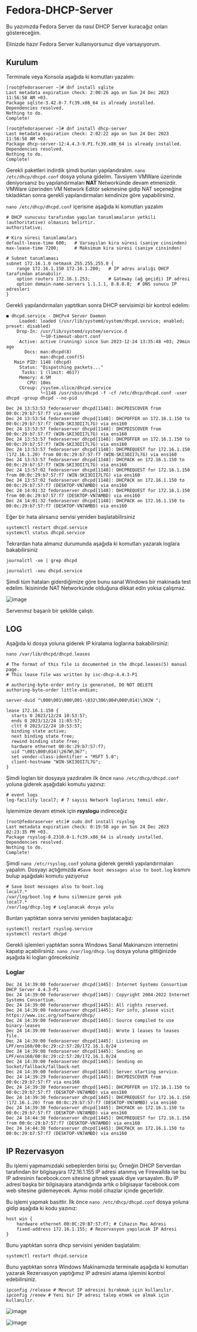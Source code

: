 # Fedora-DHCP-Server

Bu yazımızda Fedora Server da nasıl DHCP Server kuracağız onları göstereceğim.

Elinizde hazır Fedora Server kullanıyorsunuz diye varsayıyorum.

## Kurulum

Terminale veya Konsola aşağıda ki komutları yazalım:

```
[root@fedoraserver ~]# dnf install sqlite
Last metadata expiration check: 2:00:26 ago on Sun 24 Dec 2023 11:56:58 AM +03.
Package sqlite-3.42.0-7.fc39.x86_64 is already installed.
Dependencies resolved.
Nothing to do.
Complete!
```

```
[root@fedoraserver ~]# dnf install dhcp-server
Last metadata expiration check: 2:02:22 ago on Sun 24 Dec 2023 11:56:58 AM +03.
Package dhcp-server-12:4.4.3-9.P1.fc39.x86_64 is already installed.
Dependencies resolved.
Nothing to do.
Complete!
```


Gerekli paketleri indirdik şimdi bunları yapılandıralım. `nano /etc/dhcp/dhcpd.conf` dosya yoluna gidelim. Tavsiyem VMWare üzerinde deniyorsanız bu yapılandırmaları **NAT** Networkünde devam etmenizdir. VMWare üzerinden VM Network Editör sekmesine gidip NAT seçeneğine tıkladıktan sonra gerekli yapılandırmaları kendinize göre yapabilirsiniz.

`nano /etc/dhcp/dhcpd.conf` içerisine aşağıda ki komutları yazalım

```
# DHCP sunucusu tarafından yapılan tanımlamaların yetkili (authoritative) olmasını belirtir.
authoritative;

# Kira süresi tanımlamaları
default-lease-time 600;   # Varsayılan kira süresi (saniye cinsinden)
max-lease-time 7200;      # Maksimum kira süresi (saniye cinsinden)

# Subnet tanımlaması
subnet 172.16.1.0 netmask 255.255.255.0 {
    range 172.16.1.150 172.16.1.200;   # IP adres aralığı DHCP tarafından atanabilir
    option routers 172.16.1.253;       # Gateway (ağ geçidi) IP adresi
    option domain-name-servers 1.1.1.1, 8.8.8.8;  # DNS sunucu IP adresleri
}
```

Gerekli yapılandırmaları yaptıtkan sonra DHCP servisimizi bir kontrol edelim:

```
● dhcpd.service - DHCPv4 Server Daemon
     Loaded: loaded (/usr/lib/systemd/system/dhcpd.service; enabled; preset: disabled)
    Drop-In: /usr/lib/systemd/system/service.d
             └─10-timeout-abort.conf
     Active: active (running) since Sun 2023-12-24 13:35:48 +03; 29min ago
       Docs: man:dhcpd(8)
             man:dhcpd.conf(5)
   Main PID: 1148 (dhcpd)
     Status: "Dispatching packets..."
      Tasks: 1 (limit: 4617)
     Memory: 4.5M
        CPU: 18ms
     CGroup: /system.slice/dhcpd.service
             └─1148 /usr/sbin/dhcpd -f -cf /etc/dhcp/dhcpd.conf -user dhcpd -group dhcpd --no-pid

Dec 24 13:53:53 fedoraserver dhcpd[1148]: DHCPDISCOVER from 00:0c:29:b7:57:f7 via ens160
Dec 24 13:53:54 fedoraserver dhcpd[1148]: DHCPOFFER on 172.16.1.150 to 00:0c:29:b7:57:f7 (WIN-SKI3OII7L7G) via ens160
Dec 24 13:53:57 fedoraserver dhcpd[1148]: DHCPDISCOVER from 00:0c:29:b7:57:f7 (WIN-SKI3OII7L7G) via ens160
Dec 24 13:53:57 fedoraserver dhcpd[1148]: DHCPOFFER on 172.16.1.150 to 00:0c:29:b7:57:f7 (WIN-SKI3OII7L7G) via ens160
Dec 24 13:53:57 fedoraserver dhcpd[1148]: DHCPREQUEST for 172.16.1.150 (172.16.1.20) from 00:0c:29:b7:57:f7 (WIN-SKI3OII7L7G) via ens160
Dec 24 13:53:57 fedoraserver dhcpd[1148]: DHCPACK on 172.16.1.150 to 00:0c:29:b7:57:f7 (WIN-SKI3OII7L7G) via ens160
Dec 24 13:57:02 fedoraserver dhcpd[1148]: DHCPREQUEST for 172.16.1.150 from 00:0c:29:b7:57:f7 (WIN-SKI3OII7L7G) via ens160
Dec 24 13:57:02 fedoraserver dhcpd[1148]: DHCPACK on 172.16.1.150 to 00:0c:29:b7:57:f7 (DESKTOP-VN7AMBD) via ens160
Dec 24 14:01:32 fedoraserver dhcpd[1148]: DHCPREQUEST for 172.16.1.150 from 00:0c:29:b7:57:f7 (DESKTOP-VN7AMBD) via ens160
Dec 24 14:01:32 fedoraserver dhcpd[1148]: DHCPACK on 172.16.1.150 to 00:0c:29:b7:57:f7 (DESKTOP-VN7AMBD) via ens160
```


Eğer bir hata alırsanız servisi yeniden başlatabilirsiniz

```
systemctl restart dhcpd.service
systemctl status dhcpd.service
```

Tekrardan hata almanız durumunda aşağıda ki komutları yazarak loglara bakabilirsiniz

```
journalctl -xe | grep dhcpd
```
```
journalctl -xeu dhcpd.service
```

Şimdi tüm hataları giderdiğimize göre bunu sanal Windows bir makinada test edelim. İkisininde NAT Networkünde olduğuna dikkat edin yoksa çalışmaz.

![image](https://github.com/ugurcomptech/Fedora-DHCP-Server/assets/133202238/1af24e7c-2236-41a0-a134-181512edbf34)

Serverımız başarılı bir şekilde çalıştı.


## LOG

Aşağıda ki dosya yoluna giderek  IP kiralama loglarına bakabilirsiniz:

```
nano /var/lib/dhcpd/dhcpd.leases
```
```
# The format of this file is documented in the dhcpd.leases(5) manual page.
# This lease file was written by isc-dhcp-4.4.3-P1

# authoring-byte-order entry is generated, DO NOT DELETE
authoring-byte-order little-endian;

server-duid "\000\001\000\001-\032\306\004\000\014)\302W ";

lease 172.16.1.150 {
  starts 0 2023/12/24 10:53:57;
  ends 0 2023/12/24 11:03:57;
  cltt 0 2023/12/24 10:53:57;
  binding state active;
  next binding state free;
  rewind binding state free;
  hardware ethernet 00:0c:29:b7:57:f7;
  uid "\001\000\014)\267W\367";
  set vendor-class-identifier = "MSFT 5.0";
  client-hostname "WIN-SKI3OII7L7G";
}
```

Şimdi logları bir dosyaya yazdıralım ilk önce `nano /etc/dhcp/dhcpd.conf` yoluna giderek aşağıdaki komutu yazınız:

```
# event logs
log-facility local7; # 7 sayısı Network loglarını temsil eder.
```

İşlemimize devam etmek için **rsyslogu** indireceğiz

```
[root@fedoraserver etc]# sudo dnf install rsyslog
Last metadata expiration check: 0:19:58 ago on Sun 24 Dec 2023 02:23:35 PM +03.
Package rsyslog-8.2310.0-1.fc39.x86_64 is already installed.
Dependencies resolved.
Nothing to do.
Complete!
```

Şimdi `nano /etc/rsyslog.conf` yoluna giderek gerekli yapılandırmaları yapalım. Dosyayı açtığımızda `#Save boot messages also to boot.log` kısmını bulup aşağıdaki komutu yazıyoruz

```
# Save boot messages also to boot.log
local7.*                                                /var/log/boot.log # bunu silmenize gerek yok
local7.*                                                /var/log/dhcp.log # Loglanacak dosya yolu
```

Bunları yaptıktan sonra servisi yeniden başlatacağız:

```
systemctl restart rsyslog.service
systemctl restart dhcpd
```

Gerekli işlemleri yaptıktan sonra Windows Sanal Makinanızın internetini kapatıp açabilirsiniz. `nano /var/log/dhcp.log` dosya yoluna gittiğinizde aşağıda ki logları göreceksiniz

### Loglar
```
Dec 24 14:39:00 fedoraserver dhcpd[1445]: Internet Systems Consortium DHCP Server 4.4.3-P1
Dec 24 14:39:00 fedoraserver dhcpd[1445]: Copyright 2004-2022 Internet Systems Consortium.
Dec 24 14:39:00 fedoraserver dhcpd[1445]: All rights reserved.
Dec 24 14:39:00 fedoraserver dhcpd[1445]: For info, please visit https://www.isc.org/software/dhcp/
Dec 24 14:39:00 fedoraserver dhcpd[1445]: Source compiled to use binary-leases
Dec 24 14:39:00 fedoraserver dhcpd[1445]: Wrote 1 leases to leases file.
Dec 24 14:39:00 fedoraserver dhcpd[1445]: Listening on LPF/ens160/00:0c:29:c2:57:20/172.16.1.0/24
Dec 24 14:39:00 fedoraserver dhcpd[1445]: Sending on   LPF/ens160/00:0c:29:c2:57:20/172.16.1.0/24
Dec 24 14:39:00 fedoraserver dhcpd[1445]: Sending on   Socket/fallback/fallback-net
Dec 24 14:39:00 fedoraserver dhcpd[1445]: Server starting service.
Dec 24 14:39:29 fedoraserver dhcpd[1445]: DHCPDISCOVER from 00:0c:29:b7:57:f7 via ens160
Dec 24 14:39:30 fedoraserver dhcpd[1445]: DHCPOFFER on 172.16.1.150 to 00:0c:29:b7:57:f7 (DESKTOP-VN7AMBD) via ens160
Dec 24 14:39:30 fedoraserver dhcpd[1445]: DHCPREQUEST for 172.16.1.150 (172.16.1.20) from 00:0c:29:b7:57:f7 (DESKTOP-VN7AMBD) via ens160
Dec 24 14:39:30 fedoraserver dhcpd[1445]: DHCPACK on 172.16.1.150 to 00:0c:29:b7:57:f7 (DESKTOP-VN7AMBD) via ens160
Dec 24 14:44:30 fedoraserver dhcpd[1445]: DHCPREQUEST for 172.16.1.150 from 00:0c:29:b7:57:f7 (DESKTOP-VN7AMBD) via ens160
Dec 24 14:44:30 fedoraserver dhcpd[1445]: DHCPACK on 172.16.1.150 to 00:0c:29:b7:57:f7 (DESKTOP-VN7AMBD) via ens160
```


## IP Rezervasyon

Bu işlemi yapmamızdaki sebeplerden birisi şu; Örneğin DHCP Serverdan tarafından bir bilgisayara 172.16.1.155 IP adresi atanmış ve Firewallda ise bu IP adresinin facebook.com sitesine gitmek yasak diye varsayalım. Bu IP adresi başka bir bilgisayara atandığında artık o bilgisayar facebook.com web sitesine gidemeyecek. Aynısı mobil cihazlar içinde geçerlidir.

Bu işlemi yapmak basittir. İlk önce `nano /etc/dhcp/dhcpd.conf` dosya yoluna gidip aşağıda ki kodu yazınız:

```
host win {
    hardware ethernet 00:0C:29:B7:57:F7; # Cihazın Mac Adresi
    fixed-address 172.16.1.155; # Rezervasyon yapılacak IP Adresi
}
```

Bunu yaptıktan sonra dhcp servisini yeniden başlatalım:

```
systemctl restart dhcpd.service
```

Bunu yaptıktan sonra Windows Makinamızda terminale aşağıda ki komutları yazarak Rezervasyon yaptığımız IP adresini atama işlemini kontrol edebilirsiniz.

```
ipconfig /release # Mevcut IP adresini bırakmak için kullanılır.
ipconfig /renew # Yeni bir IP adresi talep etmek ve almak için kullanılır.
```

![image](https://github.com/ugurcomptech/Fedora-DHCP-Server/assets/133202238/3963989f-b3d5-4b73-906d-cfacca2849d9)


![image](https://github.com/ugurcomptech/Fedora-DHCP-Server/assets/133202238/cd1371bb-0d36-45c6-82cf-1ac2c6086f1d)







